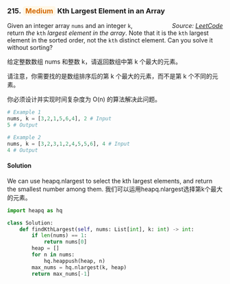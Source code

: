 ### 215. <span style="color:#d46b08;background:#fff7e6;border-color:#ffd591;padding:1px 6px;border-radius:5px">Medium</span> Kth Largest Element in an Array

<i style="float:right">*Source: [LeetCode](https://leetcode.com/problems/kth-largest-element-in-an-array/)*</i>

Given an integer array `nums` and an integer `k`, return *the* `kth` *largest element in the array*. Note that it is the `kth` largest element in the sorted order, not the `kth` distinct element.  Can you solve it without sorting?

给定整数数组 nums 和整数 k，请返回数组中第 k 个最大的元素。

请注意，你需要找的是数组排序后的第 k 个最大的元素，而不是第 k 个不同的元素。

你必须设计并实现时间复杂度为 O(n) 的算法解决此问题。

```python
# Example 1
nums, k = [3,2,1,5,6,4], 2 # Input
5 # Output

# Example 2
nums, k = [3,2,3,1,2,4,5,5,6], 4 # Input
4 # Output
```

#### Solution

We can use heapq.nlargest to select the kth largest elements, and return the smallest number among them. 我们可以运用heapq.nlargest选择第k个最大的元素。

```python
import heapq as hq

class Solution:
    def findKthLargest(self, nums: List[int], k: int) -> int:
        if len(nums) == 1:
            return nums[0]
        heap = []
        for n in nums:
            hq.heappush(heap, n)
        max_nums = hq.nlargest(k, heap)
        return max_nums[-1]
```
